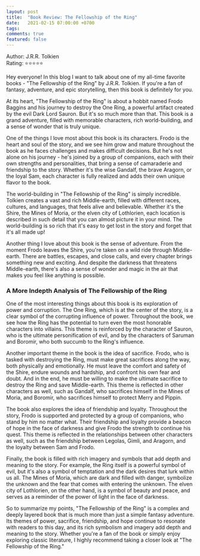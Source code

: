 ```yaml
---
layout: post
title:  "Book Review: The Fellowship of the Ring"
date:   2021-02-15 07:00:00 +0700
tags: 
comments: true
featured: false
---
```


Author: J.R.R. Tolkien\
Rating: ⭐️⭐️⭐️⭐️⭐️

Hey everyone! In this blog I want to talk about one of my all-time favorite books - "The Fellowship of the Ring" by J.R.R. Tolkien. If you're a fan of fantasy, adventure, and epic storytelling, then this book is definitely for you.

At its heart, "The Fellowship of the Ring" is about a hobbit named Frodo Baggins and his journey to destroy the One Ring, a powerful artifact created by the evil Dark Lord Sauron. But it's so much more than that. This book is a grand adventure, filled with memorable characters, rich world-building, and a sense of wonder that is truly unique.

One of the things I love most about this book is its characters. Frodo is the heart and soul of the story, and we see him grow and mature throughout the book as he faces challenges and makes difficult decisions. But he's not alone on his journey - he's joined by a group of companions, each with their own strengths and personalities, that bring a sense of camaraderie and friendship to the story. Whether it's the wise Gandalf, the brave Aragorn, or the loyal Sam, each character is fully realized and adds their own unique flavor to the book.

The world-building in "The Fellowship of the Ring" is simply incredible. Tolkien creates a vast and rich Middle-earth, filled with different races, cultures, and languages, that feels alive and believable. Whether it's the Shire, the Mines of Moria, or the elven city of Lothlorien, each location is described in such detail that you can almost picture it in your mind. The world-building is so rich that it's easy to get lost in the story and forget that it's all made up!

Another thing I love about this book is the sense of adventure. From the moment Frodo leaves the Shire, you're taken on a wild ride through Middle-earth. There are battles, escapes, and close calls, and every chapter brings something new and exciting. And despite the darkness that threatens Middle-earth, there's also a sense of wonder and magic in the air that makes you feel like anything is possible.

### A More Indepth Analysis of The Fellowship of the Ring

One of the most interesting things about this book is its exploration of power and corruption. The One Ring, which is at the center of the story, is a clear symbol of the corrupting influence of power. Throughout the book, we see how the Ring has the potential to turn even the most honorable characters into villains. This theme is reinforced by the character of Sauron, who is the ultimate personification of evil, and by the characters of Saruman and Boromir, who both succumb to the Ring's influence.

Another important theme in the book is the idea of sacrifice. Frodo, who is tasked with destroying the Ring, must make great sacrifices along the way, both physically and emotionally. He must leave the comfort and safety of the Shire, endure wounds and hardship, and confront his own fear and doubt. And in the end, he must be willing to make the ultimate sacrifice to destroy the Ring and save Middle-earth. This theme is reflected in other characters as well, such as Gandalf, who sacrifices himself in the Mines of Moria, and Boromir, who sacrifices himself to protect Merry and Pippin.

The book also explores the idea of friendship and loyalty. Throughout the story, Frodo is supported and protected by a group of companions, who stand by him no matter what. Their friendship and loyalty provide a beacon of hope in the face of darkness and give Frodo the strength to continue his quest. This theme is reflected in the relationships between other characters as well, such as the friendship between Legolas, Gimli, and Aragorn, and the loyalty between Sam and Frodo.

Finally, the book is filled with rich imagery and symbols that add depth and meaning to the story. For example, the Ring itself is a powerful symbol of evil, but it's also a symbol of temptation and the dark desires that lurk within us all. The Mines of Moria, which are dark and filled with danger, symbolize the unknown and the fear that comes with entering the unknown. The elven city of Lothlorien, on the other hand, is a symbol of beauty and peace, and serves as a reminder of the power of light in the face of darkness.

So to summarize my points, "The Fellowship of the Ring" is a complex and deeply layered book that is much more than just a simple fantasy adventure. Its themes of power, sacrifice, friendship, and hope continue to resonate with readers to this day, and its rich symbolism and imagery add depth and meaning to the story. Whether you're a fan of the book or simply enjoy exploring classic literature, I highly recommend taking a closer look at "The Fellowship of the Ring."
